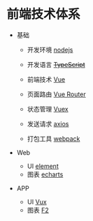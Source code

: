 
# 前端技术体系

- 基础   

    -  开发环境     [nodejs](http://nodejs.cn/download/)
    
    -  开发语言 [~~TypeScript~~](https://www.tslang.cn/docs/home.html)
    
    -  前端技术     [Vue](https://cn.vuejs.org/v2/guide/)
    
    -  页面路由     [Vue Router](https://router.vuejs.org/zh/)
    
    -  状态管理     [Vuex](https://vuex.vuejs.org/zh/)
    
    -  发送请求     [axios](https://www.kancloud.cn/yunye/axios/234845)
    
    -  打包工具     [webpack](https://webpack.js.org/)
- Web

    - UI    [element](http://element-cn.eleme.io/#/zh-CN/component/input)
    - 图表    [echarts](http://echarts.baidu.com/examples/)
    
- APP
    - UI    [Vux](https://vux.li/demos/v2/#/demo)
    - 图表    [F2](https://antv.alipay.com/zh-cn/f2/3.x/demo/index.html)
    
